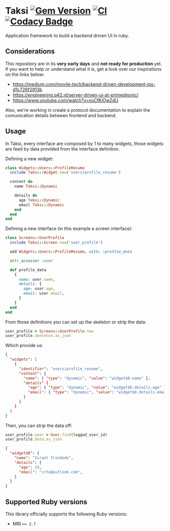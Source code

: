 # Taksi [![Gem Version](https://badge.fury.io/rb/taksi.svg)](https://badge.fury.io/rb/taksi) [![CI](https://github.com/taksi-br/taksi-ruby/actions/workflows/ci.yml/badge.svg)](https://github.com/taksi-br/taksi-ruby/actions/workflows/ci.yml) [![Codacy Badge](https://app.codacy.com/project/badge/Coverage/c3b7b1b64129408a946ce2c99a5b2706)](https://app.codacy.com/gh/taksi-br/taksi-ruby/dashboard?utm_source=gh&utm_medium=referral&utm_content=&utm_campaign=Badge_coverage)

Application framework to build a backend driven UI in ruby.

## Considerations

This repository are in its **very early days** and **not ready for production** yet. If you want to help or understand what it is, get a look over our inspirations on the links below:
  - https://medium.com/movile-tech/backend-driven-development-ios-d1c726f2913b
  - https://engineering.q42.nl/server-driven-ui-at-primephonic/
  - https://www.youtube.com/watch?v=vuCfKjOwZdU

Also, we're working in create a protocol documentation to explain the comunication details between frontend and backend.

## Usage

In Taksi, every interface are composed by 1 to many widgets, those widgets are feed by data provided from the interface definition.

Defining a new widget:

```ruby
class Widgets::Users::ProfileResume
  include Taksi::Widget.new('users/profile_resume')

  content do
    name Taksi::Dynamic

    details do
      age Taksi::Dynamic
      email Taksi::Dynamic
    end
  end
end
```

Defining a new interface (in this example a screen interface):

```ruby
class Screens::UserProfile
  include Taksi::Screen.new('user_profile')

  add Widgets::Users::ProfileResume, with: :profile_data

  attr_accessor :user

  def profile_data
    {
      name: user.name,
      details: {
        age: user.age,
        email: user.email,
      }
    }
  end
end
```

From those definitions you can set up the skeleton or strip the data:

```ruby
user_profile = Screens::UserProfile.new
user_profile.skeleton.as_json
```

Which provide us:

```json
{
  "widgets": [
    {
      "identifier": "users/profile_resume",
      "content": {
        "name": { "type": "dynamic", "value": "widget$0.name" },
        "details" {
          "age": { "type": "dynamic", "value": "widget$0.details.age" },
          "email": { "type": "dynamic", "value": "widget$0.details.email" }
        }
      }
    }
  ]
}
```

Then, you can strip the data off:

```ruby
user_profile.user = User.find(logged_user_id)
user_profile.data.as_json
```

```json
{
  "widget$0": {
    "name": "Israel Trindade",
    "details": {
      "age": 29,
      "email": "irto@outlook.com",
    }
  }
}
```

## Supported Ruby versions

This library officially supports the following Ruby versions:

  * MRI `>= 2.7`
